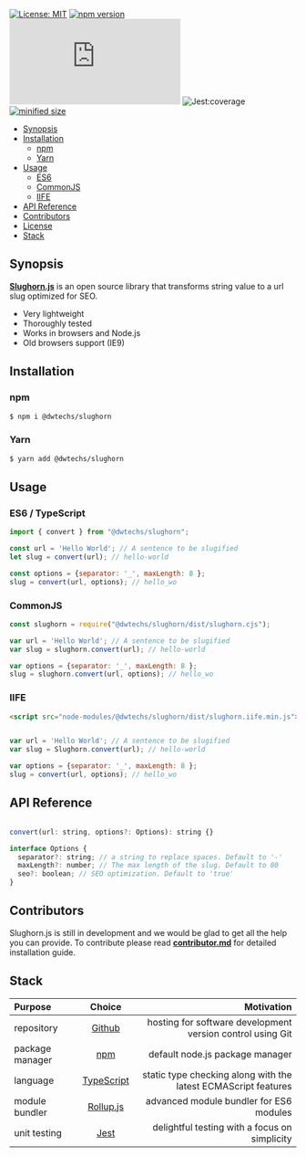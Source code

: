 [![License: MIT](https://img.shields.io/npm/l/@dwtechs/slughorn.svg?color=brightgreen)](https://opensource.org/licenses/MIT)
[![npm version](https://badge.fury.io/js/%40dwtechs%2Fslughorn.svg)](https://www.npmjs.com/package/@dwtechs/slughorn)
[![last version release date](https://img.shields.io/github/release-date/DWTechs/Slughorn.js)](https://www.npmjs.com/package/@dwtechs/slughorn)
![Jest:coverage](https://img.shields.io/badge/Jest:coverage-100%25-brightgreen.svg)
[![minified size](https://img.shields.io/bundlephobia/min/@dwtechs/slughorn?color=brightgreen)](https://www.npmjs.com/package/@dwtechs/slughorn)

- [Synopsis](#synopsis)
- [Installation](#installation)
  - [npm](#npm)
  - [Yarn](#yarn)
- [Usage](#usage)
  - [ES6](#es6)
  - [CommonJS](#commonjs)
  - [IIFE](#iife)
- [API Reference](#api-reference)
- [Contributors](#contributors)
- [License](#license)
- [Stack](#stack)

## Synopsis

**[Slughorn.js](https://github.com/DWTechs/Slughorn.js)** is an open source library that transforms string value to a url slug optimized for SEO.

- Very lightweight
- Thoroughly tested
- Works in browsers and Node.js
- Old browsers support (IE9)

## Installation

### npm

```bash
$ npm i @dwtechs/slughorn
```

### Yarn

```bash
$ yarn add @dwtechs/slughorn
```

## Usage

### ES6 / TypeScript

```javascript
import { convert } from "@dwtechs/slughorn";

const url = 'Hello World'; // A sentence to be slugified
let slug = convert(url); // hello-world

const options = {separator: '_', maxLength: 8 };
slug = convert(url, options); // hello_wo
```

### CommonJS

```javascript
const slughorn = require("@dwtechs/slughorn/dist/slughorn.cjs");

var url = 'Hello World'; // A sentence to be slugified
var slug = slughorn.convert(url); // hello-world

var options = {separator: '_', maxLength: 8 };
slug = slughorn.convert(url, options); // hello_wo
```

### IIFE

```html
<script src="node-modules/@dwtechs/slughorn/dist/slughorn.iife.min.js"></script>
```

```javascript

var url = 'Hello World'; // A sentence to be slugified
var slug = Slughorn.convert(url); // hello-world

var options = {separator: '_', maxLength: 8 };
slug = convert(url, options); // hello_wo
```

## API Reference

```javascript

convert(url: string, options?: Options): string {}

interface Options {
  separator?: string; // a string to replace spaces. Default to '-'
  maxLength?: number; // The max length of the slug. Default to 80
  seo?: boolean; // SEO optimization. Default to 'true'
}

```


## Contributors

Slughorn.js is still in development and we would be glad to get all the help you can provide.
To contribute please read **[contributor.md](https://github.com/DWTechs/Slughorn.js/blob/main/contributor.md)** for detailed installation guide.


## Stack

| Purpose         |                    Choice                    |                                                     Motivation |
| :-------------- | :------------------------------------------: | -------------------------------------------------------------: |
| repository      |        [Github](https://github.com/)         |     hosting for software development version control using Git |
| package manager |     [npm](https://www.npmjs.com/get-npm)     |                                default node.js package manager |
| language        | [TypeScript](https://www.typescriptlang.org) | static type checking along with the latest ECMAScript features |
| module bundler  |      [Rollup.js](https://rollupjs.org)       |                        advanced module bundler for ES6 modules |
| unit testing    |          [Jest](https://jestjs.io/)          |                  delightful testing with a focus on simplicity |
